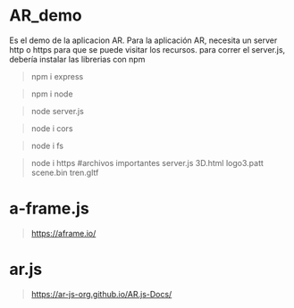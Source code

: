 # AR_demo
Es el demo de la aplicacion AR. Para la aplicación AR, necesita un server http o https para que se puede visitar los recursos.
para correr el server.js, debería instalar las librerias con npm
> npm i express

> npm i node

> node server.js

> node i cors

> node i fs

> node i https
#archivos importantes
> server.js 3D.html logo3.patt scene.bin tren.gltf
# a-frame.js
> https://aframe.io/

# ar.js
> https://ar-js-org.github.io/AR.js-Docs/
